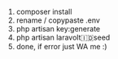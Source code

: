 1. composer install
2. rename / copypaste .env
3. php artisan key:generate
4. php artisan laravolt:indonesia:seed
5. done, if error just WA me :)
